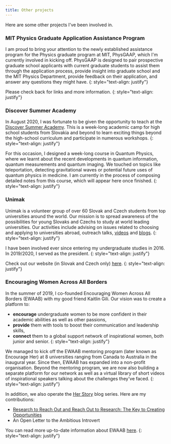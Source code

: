 ```yaml
---
title: Other projects
---
```


Here are some other projects I've been involved in.

### MIT Physics Graduate Application Assistance Program

I am proud to bring your attention to the newly established assistance program for the Physics graduate program at MIT, PhysGAAP, which I'm currently involved in kicking off. PhysGAAP is designed to pair prospective graduate school applicants with current graduate students to assist them through the application process, provide insight into graduate school and the MIT Physics Department, provide feedback on their application, and answer any questions they might have.
{: style="text-align: justify"}

Please check back for links and more information.
{: style="text-align: justify"}

### Discover Summer Academy

In August 2020, I was fortunate to be given the opportunity to teach at the [Discover Summer Academy](https://discover.sk/en/). This is a week-long academic camp for high school students from Slovakia and beyond to learn exciting things beyond the high-school curriculum and participate in numerous workshops.
{: style="text-align: justify"}

For this occasion, I designed a week-long course in Quantum Physics, where we learnt about the recent developments in quantum information, quantum measurements and quantum imaging. We touched on topics like teleportation, detecting gravitational waves or potential future uses of quantum physics in medicine. I am currently in the process of composing detailed notes from this course, which will appear here once finished.
{: style="text-align: justify"}

### Unimak

Unimak is a volunteer group of over 60 Slovak and Czech students from top universities around the world. Our mission is to spread awareness of the possibilities for young Slovaks and Czechs to study at world leading universities. Our activities include advising on issues related to choosing and applying to universities abroad, outreach talks, [videos](https://www.youtube.com/channel/UCSzDttGeQ_Dn4Q1XW6malmw/featured?view_as=subscriber) and [blogs](https://dennikn.sk/autor/oxbridge-admissions/).
{: style="text-align: justify"}

I have been involved ever since entering my undergraduate studies in 2016. In 2019/2020, I served as the president.
{: style="text-align: justify"}

Check out our website (in Slovak and Czech only) [here](https://unimak.sk/).
{: style="text-align: justify"}

### Encouraging Women Across All Borders

In the summer of 2019, I co-founded Encouraging Women Across All Borders (EWAAB) with my good friend Kaitlin Gili. Our vision was to create a platform to:
- **encourage** undergraduate women to be more confident in their academic abilities as well as other passions,
- **provide** them with tools to boost their communication and leadership skills,
- **connect** them to a global support network of inspirational women, both junior and senior.
{: style="text-align: justify"}

We managed to kick off the EWAAB mentoring program (later known as Encourage Her) at 8 universities ranging from Canada to Australia in the inaugural year. Since then, EWAAB has expanded into a non-profit organisation. Beyond the mentoring program, we are now also building a separate platform for our network as well as a virtual library of short videos of inspirational speakers talking about the challenges they've faced. 
{: style="text-align: justify"}

In addition, we also operate the [Her Story](https://www.ewaab.org/her-story) blog series. Here are my contributions:
- [Research to Reach Out and Reach Out to Research: The Key to Creating Opportunities](https://www.ewaab.org/post/research-to-reach-out-and-reach-out-to-research-the-key-to-creating-opportunities)
- An Open Letter to the Ambitious Introvert

You can read more up-to-date information about EWAAB [here](https://www.ewaab.org/).
{: style="text-align: justify"}


